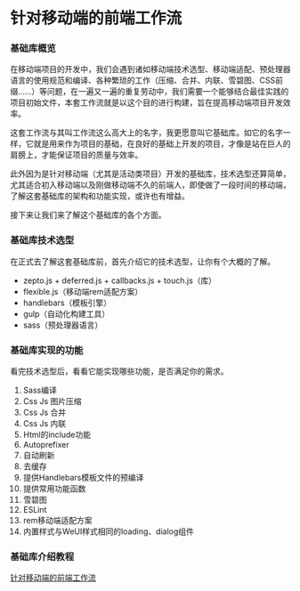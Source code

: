 # 针对移动端的前端工作流

### 基础库概览

在移动端项目的开发中，我们会遇到诸如移动端技术选型、移动端适配、预处理器语言的使用规范和编译、各种繁琐的工作（压缩、合并、内联、雪碧图、CSS前缀……）等问题，在一遍又一遍的重复劳动中，我们需要一个能够结合最佳实践的项目初始文件，本套工作流就是以这个目的进行构建，旨在提高移动端项目开发效率。

这套工作流与其叫工作流这么高大上的名字，我更愿意叫它基础库。如它的名字一样，它就是用来作为项目的基础，在良好的基础上开发的项目，才像是站在巨人的肩膀上，才能保证项目的质量与效率。

此外因为是针对移动端（尤其是活动类项目）开发的基础库，技术选型还算简单，尤其适合初入移动端以及刚做移动端不久的前端人，即使做了一段时间的移动端，了解这套基础库的架构和功能实现，或许也有增益。

接下来让我们来了解这个基础库的各个方面。

### 基础库技术选型

在正式去了解这套基础库前，首先介绍它的技术选型，让你有个大概的了解。

* zepto.js + deferred.js + callbacks.js + touch.js（库）
* flexible.js（移动端rem适配方案）
* handlebars（模板引擎）
* gulp（自动化构建工具）
* sass（预处理器语言）

### 基础库实现的功能

看完技术选型后，看看它能实现哪些功能，是否满足你的需求。

1. Sass编译
2. Css Js 图片压缩
3. Css Js 合并
4. Css Js 内联
5. Html的include功能
6. Autoprefixer
7. 自动刷新
8. 去缓存
9. 提供Handlebars模板文件的预编译
10. 提供常用功能函数
11. 雪碧图
12. ESLint
13. rem移动端适配方案
14. 内置样式与WeUI样式相同的loading、dialog组件

### 基础库介绍教程

[针对移动端的前端工作流](https://github.com/mqyqingfeng/introduction-for-lnv-mobile-base)